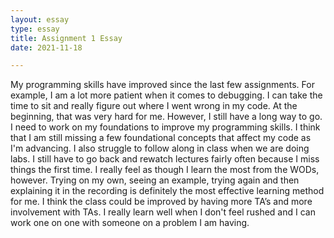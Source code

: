 ```yaml
---
layout: essay
type: essay
title: Assignment 1 Essay
date: 2021-11-18

---
```


My programming skills have improved since the last few assignments. For example, I am a lot more patient when it comes to debugging. I can take the time to sit and really figure out where I went wrong in my code. At the beginning, that was very hard for me. However, I still have a long way to go. I need to work on my foundations to improve my programming skills. I think that I am still missing a few foundational concepts that affect my code as I'm advancing. I also struggle to follow along in class when we are doing labs. I still have to go back and rewatch lectures fairly often because I miss things the first time. I really feel as though I learn the most from the WODs, however. Trying on my own, seeing an example, trying again and then explaining it in the recording is definitely the most effective learning method for me. I think the class could be improved by having more TA’s and more involvement with TAs. I really learn well when I don't feel rushed and I can work one on one with someone on a problem I am having.
